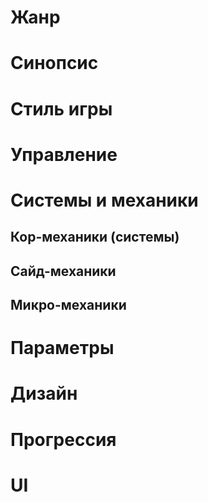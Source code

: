 # Жанр

# Синопсис

# Стиль игры

# Управление

# Системы и механики

## Кор-механики (системы)

## Сайд-механики

## Микро-механики

# Параметры

# Дизайн

# Прогрессия

# UI